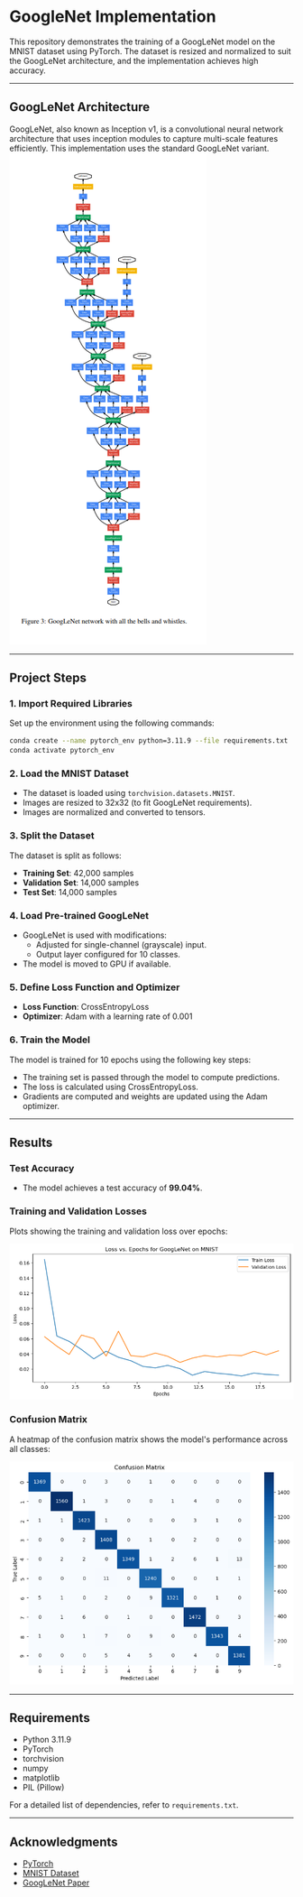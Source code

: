 # GoogleNet Implementation

This repository demonstrates the training of a GoogLeNet model on the MNIST dataset using PyTorch. The dataset is resized and normalized to suit the GoogLeNet architecture, and the implementation achieves high accuracy.

---

## GoogLeNet Architecture

GoogLeNet, also known as Inception v1, is a convolutional neural network architecture that uses inception modules to capture multi-scale features efficiently. This implementation uses the standard GoogLeNet variant.
![alt text](images/Googlenet.png)

---

## Project Steps

### 1. Import Required Libraries

Set up the environment using the following commands:

```bash
conda create --name pytorch_env python=3.11.9 --file requirements.txt
conda activate pytorch_env
```

### 2. Load the MNIST Dataset

- The dataset is loaded using `torchvision.datasets.MNIST`.
- Images are resized to 32x32 (to fit GoogLeNet requirements).
- Images are normalized and converted to tensors.

### 3. Split the Dataset

The dataset is split as follows:

- **Training Set**: 42,000 samples
- **Validation Set**: 14,000 samples
- **Test Set**: 14,000 samples

### 4. Load Pre-trained GoogLeNet

- GoogLeNet is used with modifications:
  - Adjusted for single-channel (grayscale) input.
  - Output layer configured for 10 classes.
- The model is moved to GPU if available.

### 5. Define Loss Function and Optimizer

- **Loss Function**: CrossEntropyLoss
- **Optimizer**: Adam with a learning rate of 0.001

### 6. Train the Model

The model is trained for 10 epochs using the following key steps:

- The training set is passed through the model to compute predictions.
- The loss is calculated using CrossEntropyLoss.
- Gradients are computed and weights are updated using the Adam optimizer.

---

## Results

### Test Accuracy

- The model achieves a test accuracy of **99.04%**.

### Training and Validation Losses

Plots showing the training and validation loss over epochs:

![Loss vs Epochs](images/output.png)

### Confusion Matrix

A heatmap of the confusion matrix shows the model's performance across all classes:

![Confusion Matrix](images/matrix.png)

---

## Requirements

- Python 3.11.9
- PyTorch
- torchvision
- numpy
- matplotlib
- PIL (Pillow)

For a detailed list of dependencies, refer to `requirements.txt`.

---

## Acknowledgments

- [PyTorch](https://pytorch.org/)
- [MNIST Dataset](http://yann.lecun.com/exdb/mnist/)
- [GoogLeNet Paper](https://arxiv.org/abs/1409.4842)
